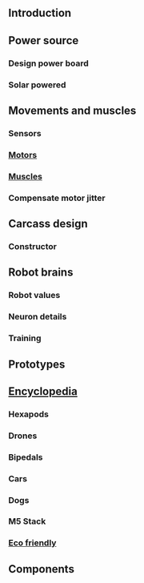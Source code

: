 ## Introduction

## Power source
### Design power board
### Solar powered

## Movements and muscles
### Sensors
### [Motors](./motors)
### [Muscles](./artificial-muscle)
### Compensate motor jitter

## Carcass design
### Constructor

## Robot brains

### Robot values
### Neuron details
### Training


## Prototypes

## [Encyclopedia](./encyclopedia)
### Hexapods
### Drones
### Bipedals
### Cars
### Dogs
### M5 Stack
### [Eco friendly](./eco-friendly)

## Components
